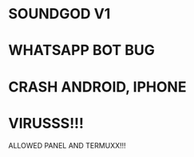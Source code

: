 # SOUNDGOD V1
# WHATSAPP BOT BUG
# CRASH ANDROID, IPHONE
# VIRUSSS!!!

ALLOWED PANEL AND TERMUXX!!!
